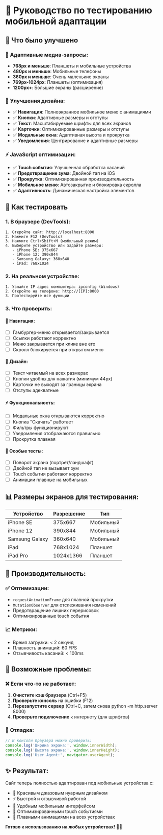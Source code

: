 # 📱 Руководство по тестированию мобильной адаптации

## 🎯 Что было улучшено

### 📐 **Адаптивные медиа-запросы:**
- **768px и меньше**: Планшеты и мобильные устройства
- **480px и меньше**: Мобильные телефоны
- **360px и меньше**: Очень маленькие экраны
- **769px-1024px**: Планшеты (оптимизация)
- **1200px+**: Большие экраны (расширение)

### 🎨 **Улучшения дизайна:**
- ✅ **Навигация**: Полноэкранное мобильное меню с анимациями
- ✅ **Кнопки**: Адаптивные размеры и отступы
- ✅ **Текст**: Масштабируемые шрифты для всех экранов
- ✅ **Карточки**: Оптимизированные размеры и отступы
- ✅ **Модальные окна**: Адаптивная высота и прокрутка
- ✅ **Уведомления**: Центрирование и адаптивные размеры

### ⚡ **JavaScript оптимизации:**
- ✅ **Touch события**: Улучшенная обработка касаний
- ✅ **Предотвращение зума**: Двойной тап на iOS
- ✅ **Прокрутка**: Оптимизированная производительность
- ✅ **Мобильное меню**: Автозакрытие и блокировка скролла
- ✅ **Адаптивность**: Динамическая настройка элементов

## 🧪 Как тестировать

### 1. **В браузере (DevTools):**
```
1. Откройте сайт: http://localhost:8000
2. Нажмите F12 (DevTools)
3. Нажмите Ctrl+Shift+M (мобильный режим)
4. Выберите устройство или задайте размеры:
   - iPhone SE: 375x667
   - iPhone 12: 390x844
   - Samsung Galaxy: 360x640
   - iPad: 768x1024
```

### 2. **На реальном устройстве:**
```
1. Узнайте IP адрес компьютера: ipconfig (Windows)
2. Откройте на телефоне: http://[IP]:8000
3. Протестируйте все функции
```

### 3. **Что проверить:**

#### 📱 **Навигация:**
- [ ] Гамбургер-меню открывается/закрывается
- [ ] Ссылки работают корректно
- [ ] Меню закрывается при клике вне его
- [ ] Скролл блокируется при открытом меню

#### 🎨 **Дизайн:**
- [ ] Текст читаемый на всех размерах
- [ ] Кнопки удобны для нажатия (минимум 44px)
- [ ] Карточки не выходят за границы экрана
- [ ] Отступы адекватные

#### ⚡ **Функциональность:**
- [ ] Модальные окна открываются корректно
- [ ] Кнопка "Скачать" работает
- [ ] Фильтры функционируют
- [ ] Уведомления отображаются правильно
- [ ] Прокрутка плавная

#### 🎯 **Особые тесты:**
- [ ] Поворот экрана (портрет/ландшафт)
- [ ] Двойной тап не вызывает зум
- [ ] Touch события работают корректно
- [ ] Анимации плавные на мобильных

## 📊 **Размеры экранов для тестирования:**

| Устройство | Разрешение | Тип |
|------------|------------|-----|
| iPhone SE | 375x667 | Мобильный |
| iPhone 12 | 390x844 | Мобильный |
| Samsung Galaxy | 360x640 | Мобильный |
| iPad | 768x1024 | Планшет |
| iPad Pro | 1024x1366 | Планшет |

## 🚀 **Производительность:**

### ✅ **Оптимизации:**
- `requestAnimationFrame` для плавной прокрутки
- `MutationObserver` для отслеживания изменений
- Предотвращение лишних перерисовок
- Оптимизированные touch события

### 📈 **Метрики:**
- Время загрузки: < 2 секунд
- Плавность анимаций: 60 FPS
- Отзывчивость касаний: < 100ms

## 🐛 **Возможные проблемы:**

### ❌ **Если что-то не работает:**
1. **Очистите кэш браузера** (Ctrl+F5)
2. **Проверьте консоль** на ошибки (F12)
3. **Перезапустите сервер** (Ctrl+C, затем снова python -m http.server 8000)
4. **Проверьте подключение** к интернету (для шрифтов)

### 🔧 **Отладка:**
```javascript
// В консоли браузера можно проверить:
console.log('Ширина экрана:', window.innerWidth);
console.log('Высота экрана:', window.innerHeight);
console.log('User Agent:', navigator.userAgent);
```

## ✨ **Результат:**

Сайт теперь полностью адаптирован под мобильные устройства с:
- 🎨 Красивым джазовым нуарным дизайном
- ⚡ Быстрой и отзывчивой работой
- 📱 Удобным мобильным интерфейсом
- 🎯 Оптимизированными touch событиями
- 🔄 Плавными анимациями на всех устройствах

**Готово к использованию на любых устройствах!** 🎷✨
